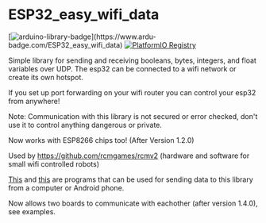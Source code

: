 # ESP32_easy_wifi_data

[![arduino-library-badge](https://www.ardu-badge.com/badge/ESP32_easy_wifi_data.svg?)](https://www.ardu-badge.com/ESP32_easy_wifi_data)
[![PlatformIO Registry](https://badges.registry.platformio.org/packages/joshua1024/library/ESP32_easy_wifi_data.svg)](https://registry.platformio.org/libraries/joshua1024/ESP32_easy_wifi_data)

Simple library for sending and receiving booleans, bytes, integers, and float variables over UDP. The esp32 can be connected to a wifi network or create its own hotspot.

If you set up port forwarding on your wifi router you can control your esp32 from anywhere!

Note: Communication with this library is not secured or error checked, don't use it to control anything dangerous or private.

Now works with ESP8266 chips too! (After Version 1.2.0)

Used by https://github.com/rcmgames/rcmv2 (hardware and software for small wifi controlled robots)

[This](https://github.com/RCMgames/RCMDS) and [this](https://github.com/RCMgames/RCMDS-new) are programs that can be used for sending data to this library from a computer or Android phone.

Now allows two boards to communicate with eachother (after version 1.4.0), see examples.
